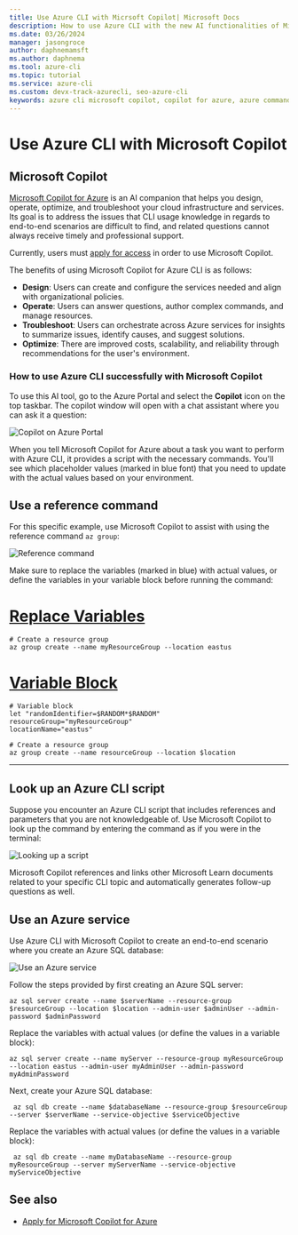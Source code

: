 ```yaml
---
title: Use Azure CLI with Micrsoft Copilot| Microsoft Docs
description: How to use Azure CLI with the new AI functionalities of Microsoft Copilot.
ms.date: 03/26/2024
manager: jasongroce
author: daphnemamsft
ms.author: daphnema
ms.tool: azure-cli
ms.topic: tutorial
ms.service: azure-cli
ms.custom: devx-track-azurecli, seo-azure-cli
keywords: azure cli microsoft copilot, copilot for azure, azure command line
---
```



# Use Azure CLI with Microsoft Copilot

## Microsoft Copilot 

[Microsoft Copilot for Azure](https://techcommunity.microsoft.com/t5/azure-infrastructure-blog/simplify-it-management-with-microsoft-copilot-for-azure-save/ba-p/3981106) is an AI companion that helps you design, operate, optimize, and troubleshoot your cloud infrastructure and services. Its goal is to address the issues that CLI usage knowledge in regards to end-to-end scenarios are difficult to find, and related questions cannot always receive timely and professional support.

Currently, users must [apply for access](https://azure.microsoft.com/en-us/products/copilot#Usecases) in order to use Microsoft Copilot.

The benefits of using Microsoft Copilot for Azure CLI is as follows:
- **Design**: Users can create and configure the services needed and align with organizational policies.
- **Operate**: Users can answer questions, author complex commands, and manage resources.
- **Troubleshoot**: Users can orchestrate across Azure services for insights to summarize issues, identify causes, and suggest solutions.
- **Optimize**: There are improved costs, scalability, and reliability through recommendations for the user's environment.

### How to use Azure CLI successfully with Microsoft Copilot

To use this AI tool, go to the Azure Portal and select the **Copilot** icon on the top taskbar. The copilot window will open with a chat assistant where you can ask it a question:

![Copilot on Azure Portal](./media/copilot-cli-1.png)

When you tell Microsoft Copilot for Azure about a task you want to perform with Azure CLI, it provides a script with the necessary commands. You'll see which placeholder values (marked in blue font) that you need to update with the actual values based on your environment. 

## Use a reference command

For this specific example, use Microsoft Copilot to assist with using the reference command `az group`:

![Reference command](./media/copilot-cli-2.png)

Make sure to replace the variables (marked in blue) with actual values, or define the variables in your variable block before running the command:

# [Replace Variables](#tab/define)
```azurecli-interactive
# Create a resource group
az group create --name myResourceGroup --location eastus
```

# [Variable Block](#tab/variableblock)
```azurecli-interactive
# Variable block
let "randomIdentifier=$RANDOM*$RANDOM"
resourceGroup="myResourceGroup"
locationName="eastus"

# Create a resource group
az group create --name resourceGroup --location $location
```
***

## Look up an Azure CLI script

Suppose you encounter an Azure CLI script that includes references and parameters that you are not knowledgeable of. Use Microsoft Copilot to look up the command by entering the command as if you were in the terminal: 

![Looking up a script](./media/copilot-cli-3.png)

Microsoft Copilot references and links other Microsoft Learn documents related to your specific CLI topic and automatically generates follow-up questions as well. 

## Use an Azure service

Use Azure CLI with Microsoft Copilot to create an end-to-end scenario where you create an Azure SQL database:

![Use an Azure service](./media/copilot-cli-4.png)

Follow the steps provided by first creating an Azure SQL server:

```azurecli-interactive
az sql server create --name $serverName --resource-group $resourceGroup --location $location --admin-user $adminUser --admin-password $adminPassword
```

Replace the variables with actual values (or define the values in a variable block):

```azurecli-interactive
az sql server create --name myServer --resource-group myResourceGroup --location eastus --admin-user myAdminUser --admin-password myAdminPassword
```

Next, create your Azure SQL database:

```azurecli-interactive
 az sql db create --name $databaseName --resource-group $resourceGroup --server $serverName --service-objective $serviceObjective
```

Replace the variables with actual values (or define the values in a variable block):

```azurecli-interactive
 az sql db create --name myDatabaseName --resource-group myResourceGroup --server myServerName --service-objective myServiceObjective
```

## See also

* [Apply for Microsoft Copilot for Azure](https://azure.microsoft.com/en-us/products/copilot#Usecases)
